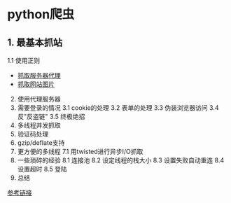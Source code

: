 # python爬虫

## 1. 最基本抓站
1.1 使用正则
  + [抓取服务器代理](./pyspider_v1_01.py)
  + [抓取网站图片](./pyspider_v1_02.py)
2. 使用代理服务器
3. 需要登录的情况 
    3.1 cookie的处理
    3.2 表单的处理
    3.3 伪装浏览器访问
    3.4 反"反盗链"
    3.5 终极绝招
4. 多线程并发抓取
5. 验证码处理
6. gzip/deflate支持
7. 更方便的多线程
    7.1 用twisted进行异步I/O抓取
8. 一些琐碎的经验
    8.1 连接池
    8.2 设定线程的栈大小
    8.3 设置失败自动重连
    8.4 设置超时
    8.5 登陆
9. 总结

[参考链接](http://wenku.baidu.com/link?url=KGeZwk8lKp6Mor5vkTjrikv1dSjLLhzBmNdHOYCMXGI42LRRKJFWLwB7Sc0LW8OhbBqN88gzOyrLbdGDwu3TDRRNUqZBvmRqpPVA2ox29km)